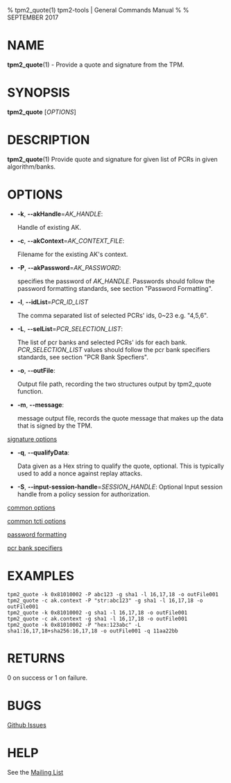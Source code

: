 % tpm2_quote(1) tpm2-tools | General Commands Manual
%
% SEPTEMBER 2017

# NAME

**tpm2_quote**(1) - Provide a quote and signature from the TPM.

# SYNOPSIS

**tpm2_quote** [*OPTIONS*]

# DESCRIPTION

**tpm2_quote**(1) Provide quote and signature for given list of PCRs in given algorithm/banks.

# OPTIONS

  * **-k**, **--akHandle**=_AK\_HANDLE_:

    Handle of existing AK.

  * **-c**, **--akContext**=_AK\_CONTEXT\_FILE_:

    Filename for the existing AK's context.

  * **-P**, **--akPassword**=_AK\_PASSWORD_:

    specifies the password of _AK\_HANDLE_. Passwords should follow the
    password formatting standards, see section "Password Formatting".

  * **-l**, **--idList**=_PCR\_ID\_LIST_
	
	The comma separated list of selected PCRs' ids, 0~23 e.g. "4,5,6".

  * **-L**, **--selList**=_PCR\_SELECTION\_LIST_:

    The list of pcr banks and selected PCRs' ids for each bank.
    _PCR\_SELECTION\_LIST_ values should follow the
    pcr bank specifiers standards, see section "PCR Bank Specfiers".

  * **-o**, **--outFile**:

    Output file path, recording the two structures output by tpm2_quote function.

  * **-m**, **--message**:

    message output file, records the quote message that makes up the data that
    is signed by the TPM.

[signature options](common/signature.md)

  * **-q**, **--qualifyData**:

    Data given as a Hex string to qualify the  quote, optional. This is typically
    used to add a nonce against replay attacks.

  * **-S**, **--input-session-handle**=_SESSION\_HANDLE_:
    Optional Input session handle from a policy session for authorization.

[common options](common/options.md)

[common tcti options](common/tcti.md)

[password formatting](common/password.md)

[pcr bank specifiers](common/password.md)

# EXAMPLES

```
tpm2_quote -k 0x81010002 -P abc123 -g sha1 -l 16,17,18 -o outFile001
tpm2_quote -c ak.context -P "str:abc123" -g sha1 -l 16,17,18 -o outFile001
tpm2_quote -k 0x81010002 -g sha1 -l 16,17,18 -o outFile001
tpm2_quote -c ak.context -g sha1 -l 16,17,18 -o outFile001
tpm2_quote -k 0x81010002 -P "hex:123abc" -L sha1:16,17,18+sha256:16,17,18 -o outFile001 -q 11aa22bb
```

# RETURNS

0 on success or 1 on failure.

# BUGS

[Github Issues](https://github.com/01org/tpm2-tools/issues)

# HELP

See the [Mailing List](https://lists.01.org/mailman/listinfo/tpm2)
